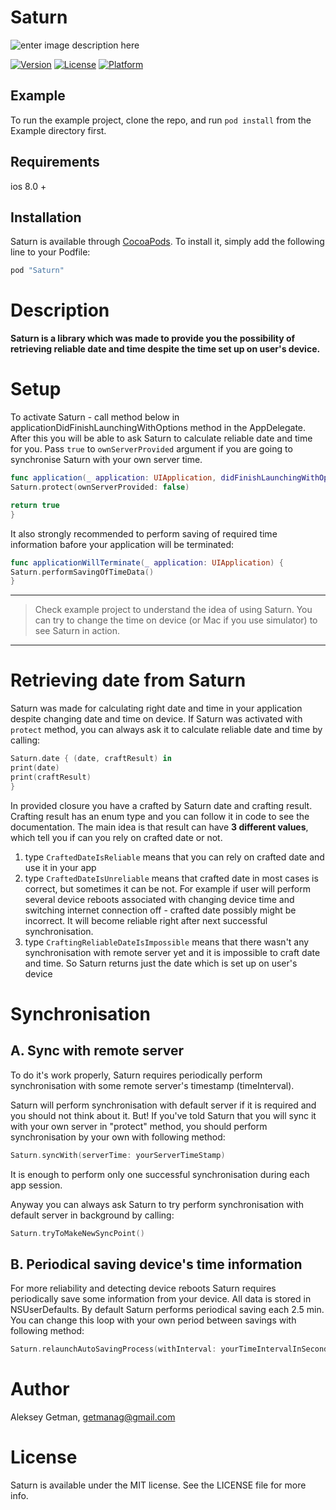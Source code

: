 # Saturn

![enter image description here](https://s18.postimg.org/iwf3m0up5/IMG_2016_11_08_19_25_16.jpg)

[![Version](https://img.shields.io/cocoapods/v/Saturn.svg?style=flat)](http://cocoapods.org/pods/Saturn)
[![License](https://img.shields.io/cocoapods/l/Saturn.svg?style=flat)](http://cocoapods.org/pods/Saturn)
[![Platform](https://img.shields.io/cocoapods/p/Saturn.svg?style=flat)](http://cocoapods.org/pods/Saturn)

## Example

To run the example project, clone the repo, and run `pod install` from the Example directory first.

## Requirements

ios 8.0 +

## Installation

Saturn is available through [CocoaPods](http://cocoapods.org). To install
it, simply add the following line to your Podfile:

```ruby
pod "Saturn"
```

# Description

**Saturn is a library which was made to provide you the possibility of retrieving reliable date and time despite the time set up on user's device.**

# Setup

To activate Saturn - call method below in applicationDidFinishLaunchingWithOptions method in the AppDelegate. 
After this you will be able to ask Saturn to calculate reliable date and time for you.
Pass ```true``` to ```ownServerProvided``` argument if you are going to synchronise Saturn with your own server time. 

```SWIFT
func application(_ application: UIApplication, didFinishLaunchingWithOptions launchOptions: [UIApplicationLaunchOptionsKey: Any]?) -> Bool {
Saturn.protect(ownServerProvided: false)

return true
}
```
It also strongly recommended to perform saving of required time information bafore your application will be terminated:

```SWIFT
func applicationWillTerminate(_ application: UIApplication) {
Saturn.performSavingOfTimeData()
}
```

***


> Check example project to understand the idea of using Saturn. You can
> try to change the time on device (or Mac if you use simulator) to see
> Saturn in action.


***

# Retrieving date from Saturn

Saturn was made for calculating right date and time in your application despite changing date and time on device.
If Saturn was activated with ```protect``` method, you can always ask it to calculate reliable date and time by calling:

```SWIFT
Saturn.date { (date, craftResult) in
print(date)
print(craftResult)
}
```

In provided closure you have a crafted by Saturn date and crafting result. Crafting result has an enum type and you can follow it in code to see the documentation.
The main idea is that result can have **3 different values**, which tell you if can you rely on crafted date or not. 

1. type ``` CraftedDateIsReliable ``` means that you can rely on crafted date and use it in your app
2. type ``` CraftedDateIsUnreliable ``` means that crafted date in most cases is correct, but sometimes it can be not. For example if user will perform several device reboots associated with changing device time and switching internet connection off - crafted date possibly might be incorrect. It will become reliable right after next successful synchronisation.
3. type ``` CraftingReliableDateIsImpossible ``` means that there wasn't any synchronisation with remote server yet and it is impossible to craft date and time. So Saturn returns just the date which is set up on user's device

# Synchronisation

## A. Sync with remote server

To do it's work properly, Saturn requires periodically perform synchronisation with some remote server's timestamp (timeInterval).

Saturn will perform synchronisation with default server if it is required and you should not think about it. But! If you've told Saturn that you will sync it with your own server in "protect" method, you should perform synchronisation by your own with following method:

```SWIFT
Saturn.syncWith(serverTime: yourServerTimeStamp)
```

It is enough to perform only one successful synchronisation during each app session.

Anyway you can always ask Saturn to try perform synchronisation with default server in background by calling:

```SWIFT
Saturn.tryToMakeNewSyncPoint()
```

## B. Periodical saving device's time information

For more reliability and detecting device reboots Saturn requires periodically save some information from your device. All data is stored in NSUserDefaults. 
By default Saturn performs periodical saving each 2.5 min. You can change this loop with your own period between savings with following method:

```SWIFT
Saturn.relaunchAutoSavingProcess(withInterval: yourTimeIntervalInSeconds)
```

# Author

Aleksey Getman, getmanag@gmail.com

# License

Saturn is available under the MIT license. See the LICENSE file for more info.
